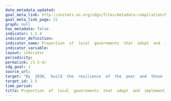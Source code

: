 ```yaml
---
date_metadata_updated: 
goal_meta_link: http://unstats.un.org/sdgs/files/metadata-compilation/Metadata-Goal-1.pdf
goal_meta_link_page: 21
graph: null
has_metadata: false
indicator: 1.5.4
indicator_definition: 
indicator_name: Proportion  of  local  governments  that  adopt  and  implement  local  disaster  risk  reduction  strategies  in  line  with  national  disaster  risk  reduction  strategies
indicator_variable: 
layout: indicator
periodicity: 
permalink: /1-5-4/
sdg_goal: 1
source_url: 
target: "By  2030,  build  the  resilience  of  the  poor  and  those  in  vulnerable  situations  and  reduce  their  exposure  and  vulnerability  to  climate-related  extreme  events  and  other  economic,  social  and  environmental  shocks  and  disasters."
target_id: 1.5
time_period: 
title: Proportion  of  local  governments  that  adopt  and  implement  local  disaster  risk  reduction  strategies  in  line  with  national  disaster  risk  reduction  strategies
---
```

